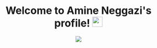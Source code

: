 <!-- Welcome Message -->
<h1 align="center">
  Welcome to Amine Neggazi's profile!
  <img src="https://media.giphy.com/media/hvRJCLFzcasrR4ia7z/giphy.gif" width="28">
</h1>

<!-- Typing SVG -->
<p align="center">
  <a href="https://github.com/nemo256">
    <img src="https://readme-typing-svg.herokuapp.com?duration=3000&color=4B0088&center=true&lines=Full-stack+Web+Developer;Open+Sourcerer">
  </a>
</p>
